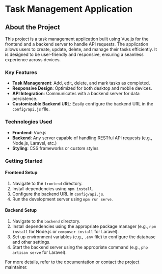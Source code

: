 # Task Management Application
## About the Project

This project is a task management application built using Vue.js for the frontend and a backend server to handle API requests. The application allows users to create, update, delete, and manage their tasks efficiently. It is designed to be user-friendly and responsive, ensuring a seamless experience across devices.

### Key Features
- **Task Management**: Add, edit, delete, and mark tasks as completed.
- **Responsive Design**: Optimized for both desktop and mobile devices.
- **API Integration**: Communicates with a backend server for data persistence.
- **Customizable Backend URL**: Easily configure the backend URL in the `config/api.js` file.

### Technologies Used
- **Frontend**: Vue.js
- **Backend**: Any server capable of handling RESTful API requests (e.g., Node.js, Laravel, etc.)
- **Styling**: CSS frameworks or custom styles

### Getting Started

#### Frontend Setup
1. Navigate to the `frontend` directory.
2. Install dependencies using `npm install`.
3. Configure the backend URL in `config/api.js`.
4. Run the development server using `npm run serve`.

#### Backend Setup
1. Navigate to the `backend` directory.
2. Install dependencies using the appropriate package manager (e.g., `npm install` for Node.js or `composer install` for Laravel).
3. Set up environment variables (e.g., `.env` file) to configure the database and other settings.
4. Start the backend server using the appropriate command (e.g.,  `php artisan serve` for Laravel).

For more details, refer to the documentation or contact the project maintainer.
```